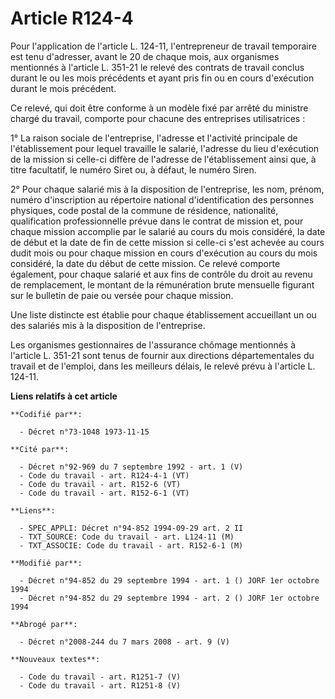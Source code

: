 # Article R124-4

Pour l'application de l'article L. 124-11, l'entrepreneur de travail temporaire est tenu d'adresser, avant le 20 de chaque
mois, aux organismes mentionnés à l'article L. 351-21 le relevé des contrats de travail conclus durant le ou les mois
précédents et ayant pris fin ou en cours d'exécution durant le mois précédent.

Ce relevé, qui doit être conforme à un modèle fixé par arrêté du ministre chargé du travail, comporte pour chacune des
entreprises utilisatrices :

1° La raison sociale de l'entreprise, l'adresse et l'activité principale de l'établissement pour lequel travaille le salarié,
l'adresse du lieu d'exécution de la mission si celle-ci diffère de l'adresse de l'établissement ainsi que, à titre
facultatif, le numéro Siret ou, à défaut, le numéro Siren.

2° Pour chaque salarié mis à la disposition de l'entreprise, les nom, prénom, numéro d'inscription au répertoire national
d'identification des personnes physiques, code postal de la commune de résidence, nationalité, qualification professionnelle
prévue dans le contrat de mission et, pour chaque mission accomplie par le salarié au cours du mois considéré, la date de
début et la date de fin de cette mission si celle-ci s'est achevée au cours dudit mois ou pour chaque mission en cours
d'exécution au cours du mois considéré, la date du début de cette mission. Ce relevé comporte également, pour chaque salarié
et aux fins de contrôle du droit au revenu de remplacement, le montant de la rémunération brute mensuelle figurant sur le
bulletin de paie ou versée pour chaque mission.

Une liste distincte est établie pour chaque établissement accueillant un ou des salariés mis à la disposition de
l'entreprise.

Les organismes gestionnaires de l'assurance chômage mentionnés à l'article L. 351-21 sont tenus de fournir aux directions
départementales du travail et de l'emploi, dans les meilleurs délais, le relevé prévu à l'article L. 124-11.

**Liens relatifs à cet article**

	**Codifié par**:

	  - Décret n°73-1048 1973-11-15

	**Cité par**:

	  - Décret n°92-969 du 7 septembre 1992 - art. 1 (V)
	  - Code du travail - art. R124-4-1 (VT)
	  - Code du travail - art. R152-6 (VT)
	  - Code du travail - art. R152-6-1 (VT)

	**Liens**:

	  - SPEC_APPLI: Décret n°94-852 1994-09-29 art. 2 II
	  - TXT_SOURCE: Code du travail - art. L124-11 (M)
	  - TXT_ASSOCIE: Code du travail - art. R152-6-1 (M)

	**Modifié par**:

	  - Décret n°94-852 du 29 septembre 1994 - art. 1 () JORF 1er octobre 1994
	  - Décret n°94-852 du 29 septembre 1994 - art. 2 () JORF 1er octobre 1994

	**Abrogé par**:

	  - Décret n°2008-244 du 7 mars 2008 - art. 9 (V)

	**Nouveaux textes**:

	  - Code du travail - art. R1251-7 (V)
	  - Code du travail - art. R1251-8 (V)
